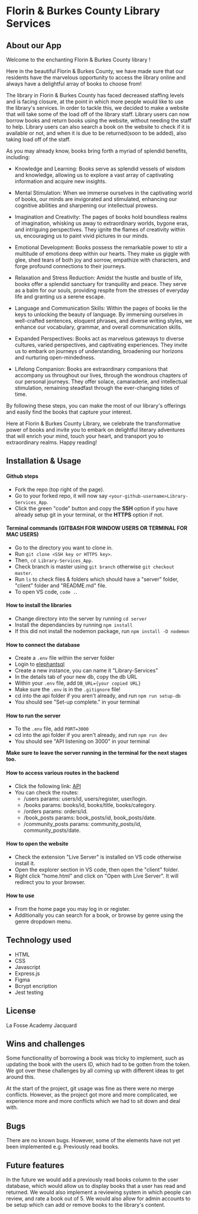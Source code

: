 # Florin & Burkes County Library Services

## About our App

Welcome to the enchanting Florin & Burkes County library !

Here in the beautiful Florin & Burkes County, we have made sure that our residents have the marvelous opportunity to access the library online and always have a delightful array of books to choose from!

The library in Florin & Burkes County has faced decreased staffing levels and is facing closure, at the point in which more people would like to use the library's services. In order to tackle this, we decided to make a website that will take some of the load off of the library staff. Library users can now borrow books and return books using the website, without needing the staff to help. Library users can also search a book on the website to check if it is available or not, and when it is due to be returned(soon to be added), also taking load off of the staff.

As you may already know, books bring forth a myriad of splendid benefits, including:

- Knowledge and Learning: Books serve as splendid vessels of wisdom and knowledge, allowing us to explore a vast array of captivating information and acquire new insights.

- Mental Stimulation: When we immerse ourselves in the captivating world of books, our minds are invigorated and stimulated, enhancing our cognitive abilities and sharpening our intellectual prowess.

- Imagination and Creativity: The pages of books hold boundless realms of imagination, whisking us away to extraordinary worlds, bygone eras, and intriguing perspectives. They ignite the flames of creativity within us, encouraging us to paint vivid pictures in our minds.

- Emotional Development: Books possess the remarkable power to stir a multitude of emotions deep within our hearts. They make us giggle with glee, shed tears of both joy and sorrow, empathize with characters, and forge profound connections to their journeys.

- Relaxation and Stress Reduction: Amidst the hustle and bustle of life, books offer a splendid sanctuary for tranquility and peace. They serve as a balm for our souls, providing respite from the stresses of everyday life and granting us a serene escape.

- Language and Communication Skills: Within the pages of books lie the keys to unlocking the beauty of language. By immersing ourselves in well-crafted sentences, eloquent phrases, and diverse writing styles, we enhance our vocabulary, grammar, and overall communication skills.

- Expanded Perspectives: Books act as marvelous gateways to diverse cultures, varied perspectives, and captivating experiences. They invite us to embark on journeys of understanding, broadening our horizons and nurturing open-mindedness.

- Lifelong Companion: Books are extraordinary companions that accompany us throughout our lives, through the wondrous chapters of our personal journeys. They offer solace, camaraderie, and intellectual stimulation, remaining steadfast through the ever-changing tides of time.

By following these steps, you can make the most of our library's offerings and easily find the books that capture your interest.

Here at Florin & Burkes County Library, we celebrate the transformative power of books and invite you to embark on delightful literary adventures that will enrich your mind, touch your heart, and transport you to extraordinary realms. Happy reading!

## Installation & Usage

#### Github steps

- Fork the repo (top right of the page).
- Go to your forked repo, it will now say `<your-github-username>Library-Services_App`.
- Click the green "code" button and copy the **SSH** option if you have already setup git in your terminal, or the **HTTPS** option if not.

#### Terminal commands (GITBASH FOR WINDOW USERS OR TERMINAL FOR MAC USERS)

- Go to the directory you want to clone in.
- Run `git clone <SSH key or HTTPS key>`.
- Then, `cd Library-Services_App`.
- Check branch is master using `git branch` otherwise `git checkout master`.
- Run `ls` to check files & folders which should have a "server" folder, "client" folder and "README.md" file.
- To open VS code, `code .`.

#### How to install the libraries

- Change directory into the server by running `cd server`
- Install the dependancies by running `npm install`
- If this did not install the nodemon package, run `npm install -D nodemon`

#### How to connect the database

- Create a `.env` file within the server folder
- Login to [elephantsql](https://www.elephantsql.com)
- Create a new instance, you can name it "Library-Services"
- In the details tab of your new db, copy the db URL
- Within your `.env` file, add `DB_URL={your copied URL}`
- Make sure the `.env` is in the `.gitignore` file!
- cd into the api folder if you aren't already, and run `npm run setup-db`
- You should see "Set-up complete." in your terminal

#### How to run the server

- To the `.env` file, add `PORT=3000`
- cd into the api folder if you aren't already, and run `npm run dev`
- You should see "API listening on 3000" in your terminal

**Make sure to leave the server running in the terminal for the next stages too.**

#### How to access various routes in the backend

- Click the following link: [API](http://localhost:3000)
- You can check the routes:
  - /users
    params: users/id, users/register, user/login. 
  - /books 
     params: books/id, books/title, books/category.  
  - /orders
    params: orders/id.
  - /book_posts
    params: book_posts/id, book_posts/date.
  - /community_posts
    params: community_posts/id, community_posts/date.

#### How to open the website

- Check the extension "Live Server" is installed on VS code otherwise install it.
- Open the explorer section in VS code, then open the "client" folder.
- Right click "home.html" and click on "Open with Live Server". It will redirect you to your browser.

#### How to use

- From the home page you may log in or register.
- Additionally you can search for a book, or browse by genre using the genre dropdown menu.


## Technology used

- HTML
- CSS
- Javascript
- Express.js
- Figma
- Bcrypt encription
- Jest testing

## License

La Fosse Academy Jacquard

## Wins and challenges

Some functionality of borrowing a book was tricky to implement, such as updating the book with the users ID, which had to be gotten from the token. We got over these challenges by all coming up with different ideas to get around this.

At the start of the project, git usage was fine as there were no merge conflicts. However, as the project got more and more complicated, we experience more and more conflicts which we had to sit down and deal with.

## Bugs

There are no known bugs. However, some of the elements have not yet been implemented e.g. Previously read books.

## Future features

In the future we would add a previously read books column to the user database, which would allow us to display books that a user has read and returned. We would also implement a reviewing system in which people can review, and rate a book out of 5. We would also allow for admin accounts to be setup which can add or remove books to the library's content.